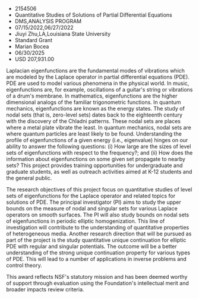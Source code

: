 
* 2154506
* Quantitative Studies of Solutions of Partial Differential Equations
* DMS,ANALYSIS PROGRAM
* 07/15/2022,06/27/2022
* Jiuyi Zhu,LA,Louisiana State University
* Standard Grant
* Marian Bocea
* 06/30/2025
* USD 207,931.00

Laplacian eigenfunctions are the fundamental modes of vibrations which are
modeled by the Laplace operator in partial differential equations (PDE). PDE are
used to model various phenomena in the physical world. In music, eigenfunctions
are, for example, oscillations of a guitar's string or vibrations of a drum's
membrane. In mathematics, eigenfunctions are the higher dimensional analogs of
the familiar trigonometric functions. In quantum mechanics, eigenfunctions are
known as the energy states. The study of nodal sets (that is, zero-level sets)
dates back to the eighteenth century with the discovery of the Chladni patterns.
These nodal sets are places where a metal plate vibrate the least. In quantum
mechanics, nodal sets are where quantum particles are least likely to be found.
Understanding the profile of eigenfunctions of a given energy (i.e., eigenvalue)
hinges on our ability to answer the following questions: (i) How large are the
sizes of level sets of eigenfunctions with respect to the frequency?; and (ii)
How does the information about eigenfunctions on some given set propagate to
nearby sets? This project provides training opportunities for undergraduate and
graduate students, as well as outreach activities aimed at K-12 students and the
general public.

The research objectives of this project focus on quantitative studies of level
sets of eigenfunctions for the Laplace operator and related topics for solutions
of PDE. The principal investigator (PI) aims to study the upper bounds on the
measure of nodal and singular sets for various Laplace operators on smooth
surfaces. The PI will also study bounds on nodal sets of eigenfunctions in
periodic elliptic homogenization. This line of investigation will contribute to
the understanding of quantitative properties of heterogeneous media. Another
research direction that will be pursued as part of the project is the study
quantitative unique continuation for elliptic PDE with regular and singular
potentials. The outcome will be a better understanding of the strong unique
continuation property for various types of PDE. This will lead to a number of
applications in inverse problems and control theory.

This award reflects NSF's statutory mission and has been deemed worthy of
support through evaluation using the Foundation's intellectual merit and broader
impacts review criteria.
